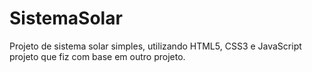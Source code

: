 # SistemaSolar
Projeto de sistema solar simples, utilizando HTML5, CSS3 e JavaScript
projeto que fiz com base em outro projeto.

